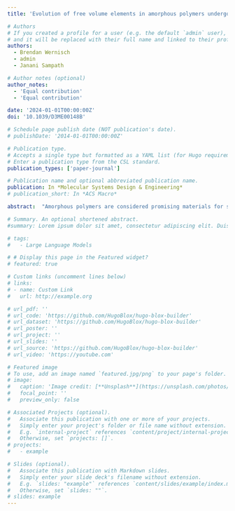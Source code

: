 ```yaml
---
title: 'Evolution of free volume elements in amorphous polymers undergoing uniaxial deformation: a molecular dynamics simulations study'

# Authors
# If you created a profile for a user (e.g. the default `admin` user), write the username (folder name) here
# and it will be replaced with their full name and linked to their profile.
authors:
  - Brendan Wernisch
  - admin
  - Janani Sampath

# Author notes (optional)
author_notes:
  - 'Equal contribution'
  - 'Equal contribution'

date: '2024-01-01T00:00:00Z'
doi: '10.1039/D3ME00148B'

# Schedule page publish date (NOT publication's date).
# publishDate: '2014-01-01T00:00:00Z'

# Publication type.
# Accepts a single type but formatted as a YAML list (for Hugo requirements).
# Enter a publication type from the CSL standard.
publication_types: ['paper-journal']

# Publication name and optional abbreviated publication name.
publication: In *Molecular Systems Design & Engineering*
# publication_short: In *ACS Macro*

abstract:  "Amorphous polymers are considered promising materials for separation applications due to their excellent transport properties and low fabrication costs. The separation performance of a polymer membrane is characterized by its permeability and selectivity. Both permeability and selectivity are controlled by the diffusion of penetrants through the matrix, which is strongly influenced by the distribution and morphology of the free volume elements (FVEs). FVEs are void spaces in the polymer matrix that result from the inefficient packing of bulky and rigid groups on the polymer backbone. Thus, FVEs dictate the efficiency of membrane polymers, and it is imperative to understand how processing conditions such as high pressures and temperatures influence their structure. In this work, we apply uniaxial tensile deformation on three polymers, polystyrene (PS), polymethylpentene (PMP), and HAB-6FDA thermally rearranged polymer (TRP), at varying temperatures and strain rates. We characterize the stress strain behavior, tensile modulus, and free volume element evolution at these conditions. We find that PMP and PS with low and moderate glass transition temperature, respectively, exhibit the most change in mechanical properties as a function of strain rate and temperature. The properties of TRP, however, do not vary as much, which we attribute to the rigidity of the chains. We also find that FVEs shift to broader distributions with deformation, and the extent of this change is in line with the overall change of mechanical properties of the material."

# Summary. An optional shortened abstract.
#summary: Lorem ipsum dolor sit amet, consectetur adipiscing elit. Duis posuere tellus ac convallis placerat. Proin tincidunt magna sed ex sollicitudin condimentum.

# tags:
#   - Large Language Models

# # Display this page in the Featured widget?
# featured: true

# Custom links (uncomment lines below)
# links:
# - name: Custom Link
#   url: http://example.org

# url_pdf: ''
# url_code: 'https://github.com/HugoBlox/hugo-blox-builder'
# url_dataset: 'https://github.com/HugoBlox/hugo-blox-builder'
# url_poster: ''
# url_project: ''
# url_slides: ''
# url_source: 'https://github.com/HugoBlox/hugo-blox-builder'
# url_video: 'https://youtube.com'

# Featured image
# To use, add an image named `featured.jpg/png` to your page's folder.
# image:
#   caption: 'Image credit: [**Unsplash**](https://unsplash.com/photos/pLCdAaMFLTE)'
#   focal_point: ''
#   preview_only: false

# Associated Projects (optional).
#   Associate this publication with one or more of your projects.
#   Simply enter your project's folder or file name without extension.
#   E.g. `internal-project` references `content/project/internal-project/index.md`.
#   Otherwise, set `projects: []`.
# projects:
#   - example

# Slides (optional).
#   Associate this publication with Markdown slides.
#   Simply enter your slide deck's filename without extension.
#   E.g. `slides: "example"` references `content/slides/example/index.md`.
#   Otherwise, set `slides: ""`.
# slides: example
---
```


<!-- {{% callout note %}}
Click the _Cite_ button above to demo the feature to enable visitors to import publication metadata into their reference management software.
{{% /callout %}}

{{% callout note %}}
Create your slides in Markdown - click the _Slides_ button to check out the example.
{{% /callout %}}

Add the publication's **full text** or **supplementary notes** here. You can use rich formatting such as including [code, math, and images](https://docs.hugoblox.com/content/writing-markdown-latex/). -->
